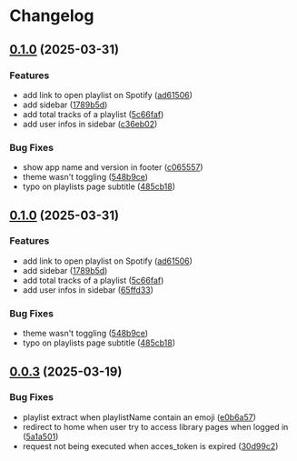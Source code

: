 # Changelog

## [0.1.0](https://github.com/Thomasevano/musickeeper/compare/v0.0.3...v0.1.0) (2025-03-31)


### Features

* add link to open playlist on Spotify ([ad61506](https://github.com/Thomasevano/musickeeper/commit/ad61506a39bde8e75fc3d98b10e335a70ba45321))
* add sidebar ([1789b5d](https://github.com/Thomasevano/musickeeper/commit/1789b5df86f6548265c9fde220341eea5c0c9f47))
* add total tracks of a playlist ([5c66faf](https://github.com/Thomasevano/musickeeper/commit/5c66faf18e266e5f046ccf75c3beb5897a33bb29))
* add user infos in sidebar ([c36eb02](https://github.com/Thomasevano/musickeeper/commit/c36eb02c465fe34da43f6abd965fe7c3d0fe5e74))


### Bug Fixes

* show app name and version in footer ([c065557](https://github.com/Thomasevano/musickeeper/commit/c065557ef70c83053dde8a40e7fea6e2811d322a))
* theme wasn't toggling ([548b9ce](https://github.com/Thomasevano/musickeeper/commit/548b9ce21e80fd62a44d42adb42dcde15d32cc46))
* typo on playlists page subtitle ([485cb18](https://github.com/Thomasevano/musickeeper/commit/485cb180a433d8872caa4d36bb50c5e5bdce8dd9))

## [0.1.0](https://github.com/Thomasevano/musickeeper/compare/v0.0.3...v0.1.0) (2025-03-31)


### Features

* add link to open playlist on Spotify ([ad61506](https://github.com/Thomasevano/musickeeper/commit/ad61506a39bde8e75fc3d98b10e335a70ba45321))
* add sidebar ([1789b5d](https://github.com/Thomasevano/musickeeper/commit/1789b5df86f6548265c9fde220341eea5c0c9f47))
* add total tracks of a playlist ([5c66faf](https://github.com/Thomasevano/musickeeper/commit/5c66faf18e266e5f046ccf75c3beb5897a33bb29))
* add user infos in sidebar ([65ffd33](https://github.com/Thomasevano/musickeeper/commit/65ffd3362ba5d6315f5c352cb3645bdf7671c439))


### Bug Fixes

* theme wasn't toggling ([548b9ce](https://github.com/Thomasevano/musickeeper/commit/548b9ce21e80fd62a44d42adb42dcde15d32cc46))
* typo on playlists page subtitle ([485cb18](https://github.com/Thomasevano/musickeeper/commit/485cb180a433d8872caa4d36bb50c5e5bdce8dd9))

## [0.0.3](https://github.com/Thomasevano/musickeeper/compare/v0.0.2...v0.0.3) (2025-03-19)


### Bug Fixes

* playlist extract when playlistName contain an emoji ([e0b6a57](https://github.com/Thomasevano/musickeeper/commit/e0b6a57e764806709b13fe08cf7a6e013029b061))
* redirect to home when user try to access library pages when logged in ([5a1a501](https://github.com/Thomasevano/musickeeper/commit/5a1a50121accde1ccd30c01d4ce3e11c577a82ba))
* request not being executed when acces_token is expired ([30d99c2](https://github.com/Thomasevano/musickeeper/commit/30d99c2089640d4be59657717d34bd3a7d8c2d5a))
